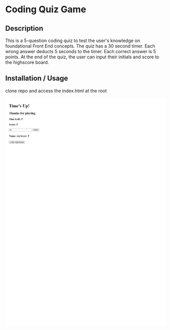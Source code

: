 # Coding Quiz Game

## Description

This is a 5-question coding quiz to test the user's knowledge on foundational Front End concepts. The quiz has a 30 second timer. Each wrong answer deducts 5 seconds to the timer. Each correct answer is 5 points. At the end of the quiz, the user can input their initials and score to the highscore board.

## Installation / Usage

clone repo and access the index.html at the root

![code quiz](assets/screenshot.png)
